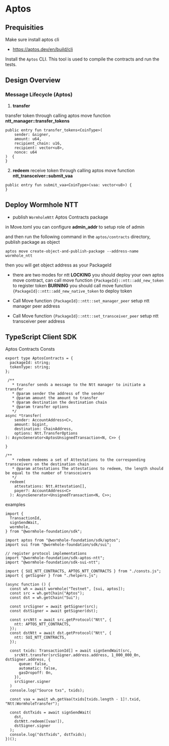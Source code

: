 # Aptos 

## Prequisities

Make sure install aptos cli

- https://aptos.dev/en/build/cli

Install the `Aptos` CLI. This tool is used to compile the contracts and run the tests.

## Design Overview

### Message Lifecycle (Aptos)

1. **transfer**

transfer token through calling aptos move function **ntt_manager::transfer_tokens**
```
public entry fun transfer_tokens<CoinType>(
    sender: &signer, 
    amount: u64, 
    recipient_chain: u16, 
    recipient: vector<u8>, 
    nonce: u64
)  {
}
```

2. **redeem**
receive token through calling aptos move function **ntt_transceiver::submit_vaa**

```
public entry fun submit_vaa<CoinType>(vaa: vector<u8>) {
}
```


## Deploy Wormhole NTT

- publish `WormholeNtt` Aptos Contracts package

in Move.toml you can configure **admin_addr** to setup role of admin

and then run the following command in the `aptos/contracts` directory, publish package as object

```
aptos move create-object-and-publish-package --address-name wormhole_ntt
```

then you will get object address as your PackageId

- there are two modes for ntt
**LOCKING** you should deploy your own aptos move contract, can call move function `{PackageId}::ntt::add_new_token` to register token
**BURNING** you should call move function `{PackageId}::ntt::add_new_native_token` to deploy token

- Call Move function `{PackageId}::ntt::set_manager_peer` setup ntt manager peer address
- Call Move function `{PackageId}::ntt::set_transceiver_peer` setup ntt transceiver peer address

## TypeScript Client SDK

Aptos Contracts Consts
```
export type AptosContracts = {
  packageId: string;
  tokenType: string;
};

```

```
 /**
   * transfer sends a message to the Ntt manager to initiate a transfer
   * @param sender the address of the sender
   * @param amount the amount to transfer
   * @param destination the destination chain
   * @param transfer options
   */
async *transfer(
    sender: AccountAddress<C>,
    amount: bigint,
    destination: ChainAddress,
    options: Ntt.TransferOptions
): AsyncGenerator<AptosUnsignedTransaction<N, C>> {
   
}
```

```
/**
   * redeem redeems a set of Attestations to the corresponding transceivers on the destination chain
   * @param attestations The attestations to redeem, the length should be equal to the number of transceivers
   */
  redeem(
    attestations: Ntt.Attestation[],
    payer?: AccountAddress<C>
  ): AsyncGenerator<UnsignedTransaction<N, C>>;
```

examples
```
import {
  TransactionId,
  signSendWait,
  wormhole,
} from "@wormhole-foundation/sdk";

import aptos from "@wormhole-foundation/sdk/aptos";
import sui from "@wormhole-foundation/sdk/sui";

// register protocol implementations
import "@wormhole-foundation/sdk-aptos-ntt";
import "@wormhole-foundation/sdk-sui-ntt";

import { SUI_NTT_CONTRACTS, APTOS_NTT_CONTRACTS } from "./consts.js";
import { getSigner } from "./helpers.js";

(async function () {
  const wh = await wormhole("Testnet", [sui, aptos]);
  const src = wh.getChain("Aptos");
  const dst = wh.getChain("Sui");

  const srcSigner = await getSigner(src);
  const dstSigner = await getSigner(dst);

  const srcNtt = await src.getProtocol("Ntt", {
    ntt: APTOS_NTT_CONTRACTS,
  });
  const dstNtt = await dst.getProtocol("Ntt", {
    ntt: SUI_NTT_CONTRACTS,
  });

  const txids: TransactionId[] = await signSendWait(src,
    srcNtt.transfer(srcSigner.address.address, 1_000_000_0n, dstSigner.address, {
      queue: false,
      automatic: false,
      gasDropoff: 0n,
    }),
    srcSigner.signer
  )
  console.log("Source txs", txids);

  const vaa = await wh.getVaa(txids[txids.length - 1]!.txid, "Ntt:WormholeTransfer");

  const dstTxids = await signSendWait(
    dst,
    dstNtt.redeem([vaa!]),
    dstSigner.signer
  );
  console.log("dstTxids", dstTxids);
})();
```
